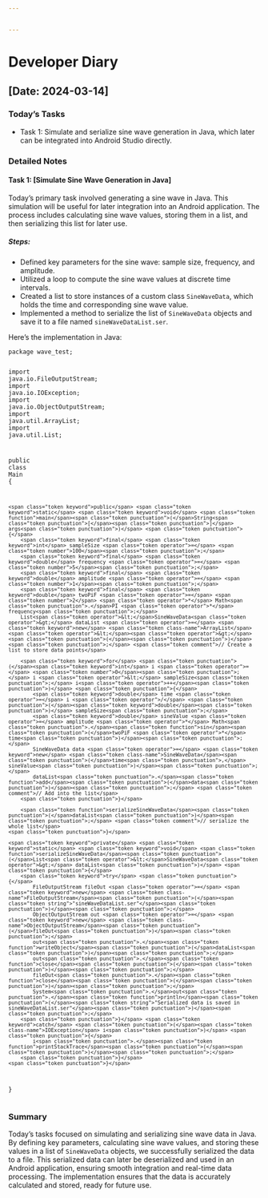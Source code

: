 ```yaml
---


---
```


<h1 id="developer-diary">Developer Diary</h1>
<h2 id="date-2024-03-14">[Date: 2024-03-14]</h2>
<h3 id="todays-tasks">Today’s Tasks</h3>
<ul>
<li>Task 1: Simulate and serialize sine wave generation in Java, which later can be integrated into Android Studio directly.</li>
</ul>
<h3 id="detailed-notes">Detailed Notes</h3>
<h4 id="task-1-simulate-sine-wave-generation-in-java">Task 1: [Simulate Sine Wave Generation in Java]</h4>
<p>Today’s primary task involved generating a sine wave in Java. This simulation will be useful for later integration into an Android application. The process includes calculating sine wave values, storing them in a list, and then serializing this list for later use.</p>
<h5 id="steps">Steps:</h5>
<ul>
<li>Defined key parameters for the sine wave: sample size, frequency, and amplitude.</li>
<li>Utilized a loop to compute the sine wave values at discrete time intervals.</li>
<li>Created a list to store instances of a custom class <code>SineWaveData</code>, which holds the time and corresponding sine wave value.</li>
<li>Implemented a method to serialize the list of <code>SineWaveData</code> objects and save it to a file named <code>sineWaveDataList.ser</code>.</li>
</ul>
<p>Here’s the implementation in Java:</p>
<pre class=" language-java"><code class="prism  language-java"><span class="token keyword">package</span> wave_test<span class="token punctuation">;</span>

<span class="token keyword">import</span> java<span class="token punctuation">.</span>io<span class="token punctuation">.</span>FileOutputStream<span class="token punctuation">;</span>
<span class="token keyword">import</span> java<span class="token punctuation">.</span>io<span class="token punctuation">.</span>IOException<span class="token punctuation">;</span>
<span class="token keyword">import</span> java<span class="token punctuation">.</span>io<span class="token punctuation">.</span>ObjectOutputStream<span class="token punctuation">;</span>
<span class="token keyword">import</span> java<span class="token punctuation">.</span>util<span class="token punctuation">.</span>ArrayList<span class="token punctuation">;</span>
<span class="token keyword">import</span> java<span class="token punctuation">.</span>util<span class="token punctuation">.</span>List<span class="token punctuation">;</span>

<span class="token keyword">public</span> <span class="token keyword">class</span> <span class="token class-name">Main</span> <span class="token punctuation">{</span>

    <span class="token keyword">public</span> <span class="token keyword">static</span> <span class="token keyword">void</span> <span class="token function">main</span><span class="token punctuation">(</span>String<span class="token punctuation">[</span><span class="token punctuation">]</span> args<span class="token punctuation">)</span> <span class="token punctuation">{</span>
        <span class="token keyword">final</span> <span class="token keyword">int</span> sampleSize <span class="token operator">=</span> <span class="token number">100</span><span class="token punctuation">;</span>
        <span class="token keyword">final</span> <span class="token keyword">double</span> frequency <span class="token operator">=</span> <span class="token number">5</span><span class="token punctuation">;</span>
        <span class="token keyword">final</span> <span class="token keyword">double</span> amplitude <span class="token operator">=</span> <span class="token number">1</span><span class="token punctuation">;</span>
        <span class="token keyword">final</span> <span class="token keyword">double</span> twoPiF <span class="token operator">=</span> <span class="token number">2</span> <span class="token operator">*</span> Math<span class="token punctuation">.</span>PI <span class="token operator">*</span> frequency<span class="token punctuation">;</span>
        List<span class="token operator">&lt;</span>SineWaveData<span class="token operator">&gt;</span> dataList <span class="token operator">=</span> <span class="token keyword">new</span> <span class="token class-name">ArrayList</span><span class="token operator">&lt;</span><span class="token operator">&gt;</span><span class="token punctuation">(</span><span class="token punctuation">)</span><span class="token punctuation">;</span> <span class="token comment">// Create a list to store data points</span>

        <span class="token keyword">for</span> <span class="token punctuation">(</span><span class="token keyword">int</span> i <span class="token operator">=</span> <span class="token number">0</span><span class="token punctuation">;</span> i <span class="token operator">&lt;</span> sampleSize<span class="token punctuation">;</span> i<span class="token operator">++</span><span class="token punctuation">)</span> <span class="token punctuation">{</span>
            <span class="token keyword">double</span> time <span class="token operator">=</span> i <span class="token operator">/</span> <span class="token punctuation">(</span><span class="token keyword">double</span><span class="token punctuation">)</span> sampleSize<span class="token punctuation">;</span>
            <span class="token keyword">double</span> sineValue <span class="token operator">=</span> amplitude <span class="token operator">*</span> Math<span class="token punctuation">.</span><span class="token function">sin</span><span class="token punctuation">(</span>twoPiF <span class="token operator">*</span> time<span class="token punctuation">)</span><span class="token punctuation">;</span>
            SineWaveData data <span class="token operator">=</span> <span class="token keyword">new</span> <span class="token class-name">SineWaveData</span><span class="token punctuation">(</span>time<span class="token punctuation">,</span> sineValue<span class="token punctuation">)</span><span class="token punctuation">;</span>
            dataList<span class="token punctuation">.</span><span class="token function">add</span><span class="token punctuation">(</span>data<span class="token punctuation">)</span><span class="token punctuation">;</span> <span class="token comment">// Add into the list</span>
        <span class="token punctuation">}</span>

        <span class="token function">serializeSineWaveData</span><span class="token punctuation">(</span>dataList<span class="token punctuation">)</span><span class="token punctuation">;</span> <span class="token comment">// serialize the whole list</span>
    <span class="token punctuation">}</span>

    <span class="token keyword">private</span> <span class="token keyword">static</span> <span class="token keyword">void</span> <span class="token function">serializeSineWaveData</span><span class="token punctuation">(</span>List<span class="token operator">&lt;</span>SineWaveData<span class="token operator">&gt;</span> dataList<span class="token punctuation">)</span> <span class="token punctuation">{</span>
        <span class="token keyword">try</span> <span class="token punctuation">{</span>
            FileOutputStream fileOut <span class="token operator">=</span> <span class="token keyword">new</span> <span class="token class-name">FileOutputStream</span><span class="token punctuation">(</span><span class="token string">"sineWaveDataList.ser"</span><span class="token punctuation">)</span><span class="token punctuation">;</span>
            ObjectOutputStream out <span class="token operator">=</span> <span class="token keyword">new</span> <span class="token class-name">ObjectOutputStream</span><span class="token punctuation">(</span>fileOut<span class="token punctuation">)</span><span class="token punctuation">;</span>
            out<span class="token punctuation">.</span><span class="token function">writeObject</span><span class="token punctuation">(</span>dataList<span class="token punctuation">)</span><span class="token punctuation">;</span> 
            out<span class="token punctuation">.</span><span class="token function">close</span><span class="token punctuation">(</span><span class="token punctuation">)</span><span class="token punctuation">;</span>
            fileOut<span class="token punctuation">.</span><span class="token function">close</span><span class="token punctuation">(</span><span class="token punctuation">)</span><span class="token punctuation">;</span>
            System<span class="token punctuation">.</span>out<span class="token punctuation">.</span><span class="token function">println</span><span class="token punctuation">(</span><span class="token string">"Serialized data is saved in sineWaveDataList.ser"</span><span class="token punctuation">)</span><span class="token punctuation">;</span>
        <span class="token punctuation">}</span> <span class="token keyword">catch</span> <span class="token punctuation">(</span><span class="token class-name">IOException</span> i<span class="token punctuation">)</span> <span class="token punctuation">{</span>
            i<span class="token punctuation">.</span><span class="token function">printStackTrace</span><span class="token punctuation">(</span><span class="token punctuation">)</span><span class="token punctuation">;</span>
        <span class="token punctuation">}</span>
    <span class="token punctuation">}</span>
<span class="token punctuation">}</span>
</code></pre>
<h3 id="summary">Summary</h3>
<p>Today’s tasks focused on simulating and serializing sine wave data in Java. By defining key parameters, calculating sine wave values, and storing these values in a list of <code>SineWaveData</code> objects, we successfully serialized the data to a file. This serialized data can later be deserialized and used in an Android application, ensuring smooth integration and real-time data processing. The implementation ensures that the data is accurately calculated and stored, ready for future use.</p>

